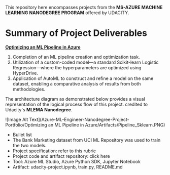 This repository here encompasses projects from the **MS-AZURE MACHINE LEARNING NANODEGREE PROGRAM** offered by UDACITY. 


# Summary of Project Deliverables

[**Optimizing an ML Pipeline in Azure**](https://github.com/robiulrafi/Azure-ML-Engineer-Nanodegree-Project-Portfolio/tree/main/Optimizing%20an%20ML%20Pipeline%20in%20Azure)

1. Completion of an ML pipeline creation and optimization task.
2. Utilization of a custom-coded model—a standard Scikit-learn Logistic Regression—where the hyperparameters are optimized using HyperDrive.
3. Application of AutoML to construct and refine a model on the same dataset, enabling a comparative analysis of results from both methodologies.

The architecture diagram as demonstrated below provides a visual representation of the logical process flow of this project. credited to Udacity's **MLEMA Nanodegree**.

![Image Alt Text](Azure-ML-Engineer-Nanodegree-Project-Portfolio/Optimizing an ML Pipeline in Azure/Artifacts/Pipeline_Sklearn.PNG)

* Bullet list
* The Bank Marketing dataset from UCI ML Repository was used to train the two models.
* Project specification: refer to this rubric
* Project code and artifact repository: click here
* Tool: Azure ML Studio, Azure Python SDK, Jupyter Notebook
* Artifact: udacity-project.ipynb, train.py, README.md




    
